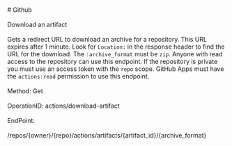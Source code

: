 <br>#     Github</br>
<br>Download an artifact</br>
<br>Gets a redirect URL to download an archive for a repository. This URL expires after 1 minute. Look for `Location:` in
the response header to find the URL for the download. The `:archive_format` must be `zip`. Anyone with read access to
the repository can use this endpoint. If the repository is private you must use an access token with the `repo` scope.
GitHub Apps must have the `actions:read` permission to use this endpoint.</br>
<br>Method: Get</br>
<br>OperationID: actions/download-artifact</br>
<br>EndPoint:</br>
<br>/repos/{owner}/{repo}/actions/artifacts/{artifact_id}/{archive_format}</br>
